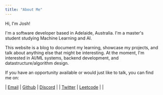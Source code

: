 ```yaml
---
title: "About Me"
---
```

Hi, I'm Josh!

I'm a software developer based in Adelaide, Australia. I'm a master's student studying Machine Learning and AI.

This website is a blog to document my learning, showcase my projects, and talk about anything else that might be interesting. At the moment, I'm interested in AI/ML systems, backend development, and datastructure/algorithm design.

If you have an opportunity available or would just like to talk, you can find me on:


| [Email](mailto:j.cragej@gmail.com)    | [Github](https://github.com/CrageJ)   | [Discord](# "cragej") |
| [Twitter](https://x.com/j_cragej)  | [Leetcode](https://leetcode.com/u/CrageJ/) |  |
